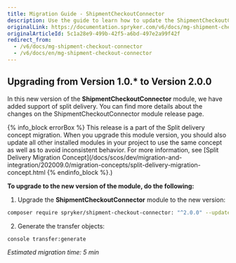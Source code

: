 ```yaml
---
title: Migration Guide - ShipmentCheckoutConnector
description: Use the guide to learn how to update the ShipmentCheckoutConnector module to a newer version.
originalLink: https://documentation.spryker.com/v6/docs/mg-shipment-checkout-connector
originalArticleId: 5c1a28e9-499b-42f5-a6bd-497e2a99f42f
redirect_from:
  - /v6/docs/mg-shipment-checkout-connector
  - /v6/docs/en/mg-shipment-checkout-connector
---
```


## Upgrading from Version 1.0.* to Version 2.0.0

In this new version of the **ShipmentCheckoutConnector** module, we have added support of split delivery. You can find more details about the changes on the ShipmentCheckoutConnector module release page.

{% info_block errorBox %}
This release is a part of the Split delivery concept migration. When you upgrade this module version, you should also update all other installed modules in your project to use the same concept as well as to avoid inconsistent behavior. For more information, see [Split Delivery Migration Concept](/docs/scos/dev/migration-and-integration/202009.0/migration-concepts/split-delivery-migration-concept.html
{% endinfo_block %}.)

**To upgrade to the new version of the module, do the following:**

1. Upgrade the **ShipmentCheckoutConnector** module to the new version:

```bash
composer require spryker/shipment-сheckout-сonnector: "^2.0.0" --update-with-dependencies
```
2. Generate the transfer objects:

```bash
console transfer:generate
```

*Estimated migration time: 5 min*
